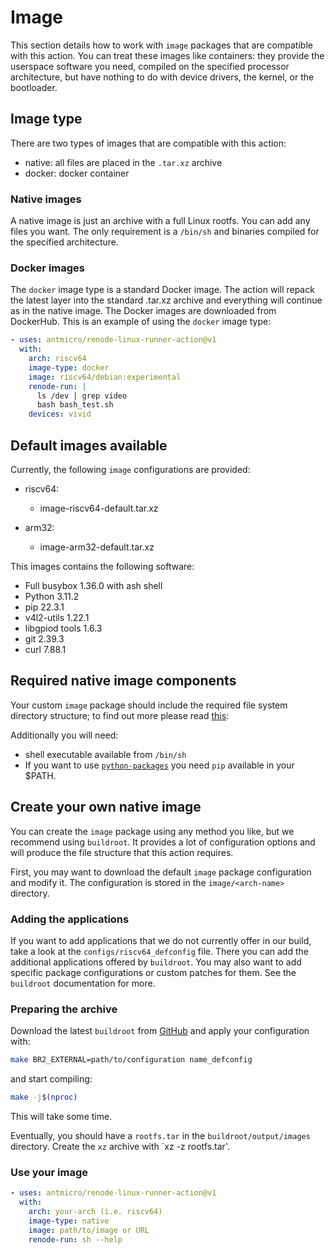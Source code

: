 # Image

This section details how to work with `image` packages that are compatible with this action. You can treat these images like containers: they provide the userspace software you need, compiled on the specified processor architecture, but have nothing to do with device drivers, the kernel, or the bootloader.

## Image type

There are two types of images that are compatible with this action:

* native: all files are placed in the `.tar.xz` archive
* docker: docker container

### Native images

A native image is just an archive with a full Linux rootfs. You can add any files you want. The only requirement is a `/bin/sh` and binaries compiled for the specified architecture.

### Docker images

The `docker` image type is a standard Docker image. The action will repack the latest layer into the standard .tar.xz archive and everything will continue as in the native image. The Docker images are downloaded from DockerHub. This is an example of using the `docker` image type:

```yaml
- uses: antmicro/renode-linux-runner-action@v1
  with:
    arch: riscv64
    image-type: docker
    image: riscv64/debian:experimental
    renode-run: |
      ls /dev | grep video
      bash bash_test.sh
    devices: vivid
```

## Default images available

Currently, the following `image` configurations are provided:

* riscv64:

  * image-riscv64-default.tar.xz

* arm32:

  * image-arm32-default.tar.xz

This images contains the following software:

* Full busybox 1.36.0 with ash shell
* Python 3.11.2
* pip 22.3.1
* v4l2-utils 1.22.1
* libgpiod tools 1.6.3
* git 2.39.3
* curl 7.88.1

## Required native image components

Your custom `image` package should include the required file system directory structure; to find out more please read [this](https://en.wikipedia.org/wiki/Filesystem_Hierarchy_Standard):

Additionally you will need:

* shell executable available from `/bin/sh`
* If you want to use [`python-packages`](./Python-packages.md) you need `pip` available in your $PATH.

## Create your own native image

You can create the `image` package using any method you like, but we recommend using `buildroot`. It provides a lot of configuration options and will produce the file structure that this action requires.

First, you may want to download the default `image` package configuration and modify it. The configuration is stored in the `image/<arch-name>` directory.

### Adding the applications

If you want to add applications that we do not currently offer in our build, take a look at the `configs/riscv64_defconfig` file. There you can add the additional applications offered by `buildroot`. You may also want to add specific package configurations or custom patches for them. See the `buildroot` documentation for more.

### Preparing the archive

Download the latest `buildroot` from [GitHub](https://github.com/buildroot/buildroot) and apply your configuration with:

```sh
make BR2_EXTERNAL=path/to/configuration name_defconfig
```

and start compiling:

```sh
make -j$(nproc)
```

This will take some time.

Eventually, you should have a `rootfs.tar` in the `buildroot/output/images` directory. Create the `xz` archive with `xz -z rootfs.tar'.

### Use your image

```yaml
- uses: antmicro/renode-linux-runner-action@v1
  with:
    arch: your-arch (i.e. riscv64)
    image-type: native
    image: path/to/image or URL
    renode-run: sh --help
```
